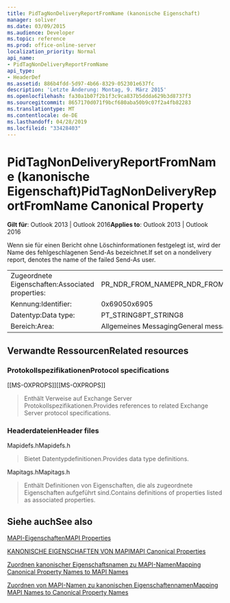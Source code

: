 ```yaml
---
title: PidTagNonDeliveryReportFromName (kanonische Eigenschaft)
manager: soliver
ms.date: 03/09/2015
ms.audience: Developer
ms.topic: reference
ms.prod: office-online-server
localization_priority: Normal
api_name:
- PidTagNonDeliveryReportFromName
api_type:
- HeaderDef
ms.assetid: 886b4fdd-5d97-4b66-8329-052301e637fc
description: 'Letzte Änderung: Montag, 9. März 2015'
ms.openlocfilehash: fa30a1b07f2b1f3c9ca837b5ddda629b3d8737f3
ms.sourcegitcommit: 8657170d071f9bcf680aba50b9c07f2a4fb82283
ms.translationtype: MT
ms.contentlocale: de-DE
ms.lasthandoff: 04/28/2019
ms.locfileid: "33428403"
---
```

# <a name="pidtagnondeliveryreportfromname-canonical-property"></a><span data-ttu-id="7adee-103">PidTagNonDeliveryReportFromName (kanonische Eigenschaft)</span><span class="sxs-lookup"><span data-stu-id="7adee-103">PidTagNonDeliveryReportFromName Canonical Property</span></span>

  
  
<span data-ttu-id="7adee-104">**Gilt für**: Outlook 2013 | Outlook 2016</span><span class="sxs-lookup"><span data-stu-id="7adee-104">**Applies to**: Outlook 2013 | Outlook 2016</span></span> 
  
<span data-ttu-id="7adee-105">Wenn sie für einen Bericht ohne Löschinformationen festgelegt ist, wird der Name des fehlgeschlagenen Send-As bezeichnet.</span><span class="sxs-lookup"><span data-stu-id="7adee-105">If set on a nondelivery report, denotes the name of the failed Send-As user.</span></span>
  
|||
|:-----|:-----|
|<span data-ttu-id="7adee-106">Zugeordnete Eigenschaften:</span><span class="sxs-lookup"><span data-stu-id="7adee-106">Associated properties:</span></span>  <br/> |<span data-ttu-id="7adee-107">PR_NDR_FROM_NAME</span><span class="sxs-lookup"><span data-stu-id="7adee-107">PR_NDR_FROM_NAME</span></span>  <br/> |
|<span data-ttu-id="7adee-108">Kennung:</span><span class="sxs-lookup"><span data-stu-id="7adee-108">Identifier:</span></span>  <br/> |<span data-ttu-id="7adee-109">0x6905</span><span class="sxs-lookup"><span data-stu-id="7adee-109">0x6905</span></span>  <br/> |
|<span data-ttu-id="7adee-110">Datentyp:</span><span class="sxs-lookup"><span data-stu-id="7adee-110">Data type:</span></span>  <br/> |<span data-ttu-id="7adee-111">PT_STRING8</span><span class="sxs-lookup"><span data-stu-id="7adee-111">PT_STRING8</span></span>  <br/> |
|<span data-ttu-id="7adee-112">Bereich:</span><span class="sxs-lookup"><span data-stu-id="7adee-112">Area:</span></span>  <br/> |<span data-ttu-id="7adee-113">Allgemeines Messaging</span><span class="sxs-lookup"><span data-stu-id="7adee-113">General messaging</span></span>  <br/> |
   
## <a name="related-resources"></a><span data-ttu-id="7adee-114">Verwandte Ressourcen</span><span class="sxs-lookup"><span data-stu-id="7adee-114">Related resources</span></span>

### <a name="protocol-specifications"></a><span data-ttu-id="7adee-115">Protokollspezifikationen</span><span class="sxs-lookup"><span data-stu-id="7adee-115">Protocol specifications</span></span>

<span data-ttu-id="7adee-116">[[MS-OXPROPS]]</span><span class="sxs-lookup"><span data-stu-id="7adee-116">[[MS-OXPROPS]]</span></span> 
  
> <span data-ttu-id="7adee-117">Enthält Verweise auf Exchange Server Protokollspezifikationen.</span><span class="sxs-lookup"><span data-stu-id="7adee-117">Provides references to related Exchange Server protocol specifications.</span></span>
    
### <a name="header-files"></a><span data-ttu-id="7adee-118">Headerdateien</span><span class="sxs-lookup"><span data-stu-id="7adee-118">Header files</span></span>

<span data-ttu-id="7adee-119">Mapidefs.h</span><span class="sxs-lookup"><span data-stu-id="7adee-119">Mapidefs.h</span></span>
  
> <span data-ttu-id="7adee-120">Bietet Datentypdefinitionen.</span><span class="sxs-lookup"><span data-stu-id="7adee-120">Provides data type definitions.</span></span>
    
<span data-ttu-id="7adee-121">Mapitags.h</span><span class="sxs-lookup"><span data-stu-id="7adee-121">Mapitags.h</span></span>
  
> <span data-ttu-id="7adee-122">Enthält Definitionen von Eigenschaften, die als zugeordnete Eigenschaften aufgeführt sind.</span><span class="sxs-lookup"><span data-stu-id="7adee-122">Contains definitions of properties listed as associated properties.</span></span>
    
## <a name="see-also"></a><span data-ttu-id="7adee-123">Siehe auch</span><span class="sxs-lookup"><span data-stu-id="7adee-123">See also</span></span>



[<span data-ttu-id="7adee-124">MAPI-Eigenschaften</span><span class="sxs-lookup"><span data-stu-id="7adee-124">MAPI Properties</span></span>](mapi-properties.md)
  
[<span data-ttu-id="7adee-125">KANONISCHE EIGENSCHAFTEN VON MAPI</span><span class="sxs-lookup"><span data-stu-id="7adee-125">MAPI Canonical Properties</span></span>](mapi-canonical-properties.md)
  
[<span data-ttu-id="7adee-126">Zuordnen kanonischer Eigenschaftsnamen zu MAPI-Namen</span><span class="sxs-lookup"><span data-stu-id="7adee-126">Mapping Canonical Property Names to MAPI Names</span></span>](mapping-canonical-property-names-to-mapi-names.md)
  
[<span data-ttu-id="7adee-127">Zuordnen von MAPI-Namen zu kanonischen Eigenschaftennamen</span><span class="sxs-lookup"><span data-stu-id="7adee-127">Mapping MAPI Names to Canonical Property Names</span></span>](mapping-mapi-names-to-canonical-property-names.md)

